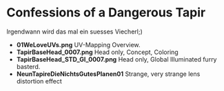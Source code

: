 # Confessions of a Dangerous Tapir #

Irgendwann wird das mal ein suesses Viecherl;)

- **01WeLoveUVs.png** UV-Mapping Overview.
- **TapirBaseHead_0007.png** Head only, Concept, Coloring
- **TapirBaseHead_STD_GI_0007.png** Head only, Global Illuminated furry basterd.
- **NeunTapireDieNichtsGutesPlanen01** Strange, very strange lens distortion effect

 